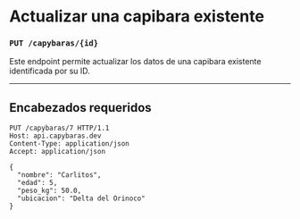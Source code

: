 # Actualizar una capibara existente

### `PUT /capybaras/{id}`

Este endpoint permite actualizar los datos de una capibara existente identificada por su ID.

---

## Encabezados requeridos

```http
PUT /capybaras/7 HTTP/1.1
Host: api.capybaras.dev
Content-Type: application/json
Accept: application/json

{
  "nombre": "Carlitos",
  "edad": 5,
  "peso_kg": 50.0,
  "ubicacion": "Delta del Orinoco"
}
```